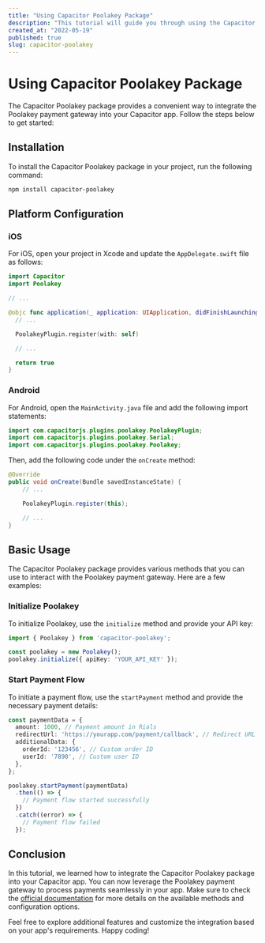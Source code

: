 ```yaml
---
title: "Using Capacitor Poolakey Package"
description: "This tutorial will guide you through using the Capacitor Poolakey package to integrate Poolakey payment gateway into your Capacitor app."
created_at: "2022-05-19"
published: true
slug: capacitor-poolakey
---
```


# Using Capacitor Poolakey Package

The Capacitor Poolakey package provides a convenient way to integrate the Poolakey payment gateway into your Capacitor app. Follow the steps below to get started:

## Installation

To install the Capacitor Poolakey package in your project, run the following command:

```bash
npm install capacitor-poolakey
```

## Platform Configuration

### iOS

For iOS, open your project in Xcode and update the `AppDelegate.swift` file as follows:

```swift
import Capacitor
import Poolakey

// ...

@objc func application(_ application: UIApplication, didFinishLaunchingWithOptions launchOptions: [UIApplication.LaunchOptionsKey: Any]?) -> Bool {
  // ...

  PoolakeyPlugin.register(with: self)

  // ...

  return true
}
```

### Android

For Android, open the `MainActivity.java` file and add the following import statements:

```java
import com.capacitorjs.plugins.poolakey.PoolakeyPlugin;
import com.capacitorjs.plugins.poolakey.Serial;
import com.capacitorjs.plugins.poolakey.Poolakey;
```

Then, add the following code under the `onCreate` method:

```java
@Override
public void onCreate(Bundle savedInstanceState) {
    // ...

    PoolakeyPlugin.register(this);

    // ...
}
```

## Basic Usage

The Capacitor Poolakey package provides various methods that you can use to interact with the Poolakey payment gateway. Here are a few examples:

### Initialize Poolakey

To initialize Poolakey, use the `initialize` method and provide your API key:

```typescript
import { Poolakey } from 'capacitor-poolakey';

const poolakey = new Poolakey();
poolakey.initialize({ apiKey: 'YOUR_API_KEY' });
```

### Start Payment Flow

To initiate a payment flow, use the `startPayment` method and provide the necessary payment details:

```typescript
const paymentData = {
  amount: 1000, // Payment amount in Rials
  redirectUrl: 'https://yourapp.com/payment/callback', // Redirect URL for handling payment completion
  additionalData: {
    orderId: '123456', // Custom order ID
    userId: '7890', // Custom user ID
  },
};

poolakey.startPayment(paymentData)
  .then(() => {
    // Payment flow started successfully
  })
  .catch((error) => {
    // Payment flow failed
  });
```

## Conclusion

In this tutorial, we learned how to integrate the Capacitor Poolakey package into your Capacitor app. You can now leverage the Poolakey payment gateway to process payments seamlessly in your app. Make sure to check the [official documentation](https://github.com/example/poolakey-docs) for more details on the available methods and configuration options.

Feel free to explore additional features and customize the integration based on your app's requirements. Happy coding!